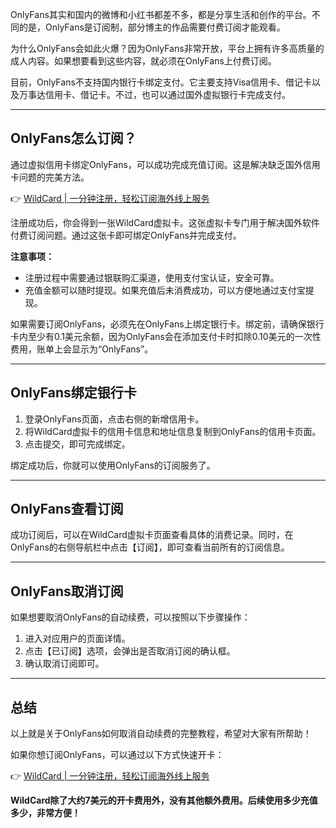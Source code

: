 OnlyFans其实和国内的微博和小红书都差不多，都是分享生活和创作的平台。不同的是，OnlyFans是订阅制，部分博主的作品需要付费订阅才能观看。

为什么OnlyFans会如此火爆？因为OnlyFans非常开放，平台上拥有许多高质量的成人内容。如果想要看到这些内容，就必须在OnlyFans上付费订阅。

目前，OnlyFans不支持国内银行卡绑定支付。它主要支持Visa信用卡、借记卡以及万事达信用卡、借记卡。不过，也可以通过国外虚拟银行卡完成支付。

---

## OnlyFans怎么订阅？

通过虚拟信用卡绑定OnlyFans，可以成功完成充值订阅。这是解决缺乏国外信用卡问题的完美方法。

👉 [WildCard | 一分钟注册，轻松订阅海外线上服务](https://bit.ly/bewildcard)

注册成功后，你会得到一张WildCard虚拟卡。这张虚拟卡专门用于解决国外软件付费订阅问题。通过这张卡即可绑定OnlyFans并完成支付。

**注意事项：**
- 注册过程中需要通过银联购汇渠道，使用支付宝认证，安全可靠。
- 充值金额可以随时提现。如果充值后未消费成功，可以方便地通过支付宝提现。

如果需要订阅OnlyFans，必须先在OnlyFans上绑定银行卡。绑定前，请确保银行卡内至少有0.1美元余额，因为OnlyFans会在添加支付卡时扣除0.10美元的一次性费用，账单上会显示为“OnlyFans”。

---

## OnlyFans绑定银行卡

1. 登录OnlyFans页面，点击右侧的新增信用卡。
2. 将WildCard虚拟卡的信用卡信息和地址信息复制到OnlyFans的信用卡页面。
3. 点击提交，即可完成绑定。

绑定成功后，你就可以使用OnlyFans的订阅服务了。

---

## OnlyFans查看订阅

成功订阅后，可以在WildCard虚拟卡页面查看具体的消费记录。同时，在OnlyFans的右侧导航栏中点击【订阅】，即可查看当前所有的订阅信息。

---

## OnlyFans取消订阅

如果想要取消OnlyFans的自动续费，可以按照以下步骤操作：

1. 进入对应用户的页面详情。
2. 点击【已订阅】选项，会弹出是否取消订阅的确认框。
3. 确认取消订阅即可。

---

## 总结

以上就是关于OnlyFans如何取消自动续费的完整教程，希望对大家有所帮助！

如果你想订阅OnlyFans，可以通过以下方式快速开卡：

👉 [WildCard | 一分钟注册，轻松订阅海外线上服务](https://bit.ly/bewildcard)

**WildCard除了大约7美元的开卡费用外，没有其他额外费用。后续使用多少充值多少，非常方便！**